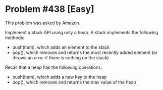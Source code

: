 # Problem #438 [Easy]

This problem was asked by Amazon.

Implement a stack API using only a heap. A stack implements the following methods:

-   push(item), which adds an element to the stack
-   pop(), which removes and returns the most recently added element (or throws an error if there is nothing on the stack)

Recall that a heap has the following operations:

-   push(item), which adds a new key to the heap
-   pop(), which removes and returns the max value of the heap
